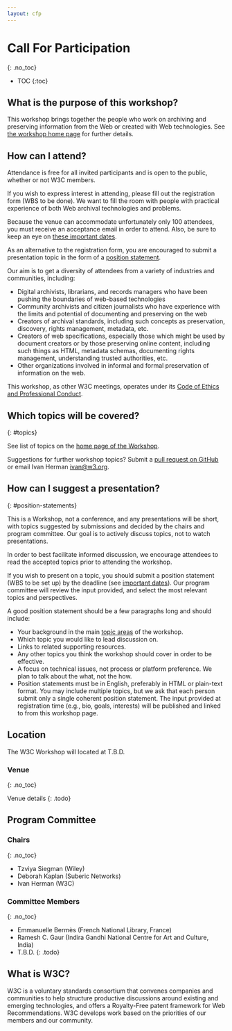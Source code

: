 ```yaml
---
layout: cfp
---
```


# Call For Participation
{: .no_toc}

* TOC
{:toc}

## What is the purpose of this workshop?

This workshop brings together the people who work on archiving and preserving information from the Web or created with Web technologies. See [the workshop home page](./index.html) for further details.

## How can I attend?

Attendance is free for all invited participants and is open to the public, whether or not W3C members.

If you wish to express interest in attending, please fill out the registration form (<span class="todo">WBS to be done</span>). We want to fill the room with people with practical experience of both Web archival technologies and problems.

Because the venue can accommodate unfortunately only <span class="todo">100</span> attendees, you must receive an acceptance email in order to attend. Also, be sure to keep an eye on [these important dates](#dates).

As an alternative to the registration form, you are encouraged to submit a presentation topic in the form of a [position statement](#position-statements).

Our aim is to get a diversity of attendees from a variety of industries and communities, including:

* Digital archivists, librarians, and records managers who have been pushing the boundaries of web-based technologies
* Community archivists and citizen journalists who have experience with the limits and potential of documenting and preserving on the web
* Creators of archival standards, including such concepts as preservation, discovery, rights management, metadata, etc.
* Creators of web specifications, especially those which might be used by document creators or by those preserving online content, including such things as HTML, metadata schemas, documenting rights management, understanding trusted authorities, etc.
* Other organizations involved in informal and formal preservation of information on the web.


This workshop, as other W3C meetings, operates under its [Code of Ethics and Professional Conduct](https://www.w3.org/Consortium/cepc/).

## Which topics will be covered?
{: #topics}

See list of topics on the [home page of the Workshop](./index.html#topics).

Suggestions for further workshop topics? Submit a [pull request on GitHub](https://github.com/w3c/archival-workshop) or email Ivan Herman <ivan@w3.org>.

## How can I suggest a presentation?
{: #position-statements}

This is a Workshop, not a conference, and any presentations will be short, with topics suggested by submissions and decided by the chairs and program committee. Our goal is to actively discuss topics, not to watch presentations.

In order to best facilitate informed discussion, we encourage attendees to read the accepted topics prior to attending the workshop.

If you wish to present on a topic, you should submit a position statement (<span class="todo">WBS to be set up</span>) by the deadline (see [important dates](#dates)). Our program committee will review the input provided, and select the most relevant topics and perspectives.

A good position statement should be a few paragraphs long and should include:

* Your background in the main [topic areas](#topics) of the workshop.
* Which topic you would like to lead discussion on.
* Links to related supporting resources.
* Any other topics you think the workshop should cover in order to be effective.
* A focus on technical issues, not process or platform preference. We plan to talk about the what, not the how.
* Position statements must be in English, preferably in HTML or plain-text format. You may include multiple topics, but we ask that each person submit only a single coherent position statement. The input provided at registration time (e.g., bio, goals, interests) will be published and linked to from this workshop page.

## Location

The W3C Workshop will located at <span class="todo">T.B.D.</span>

### Venue
{: .no_toc}

Venue details
{: .todo}

## Program Committee

### Chairs
{: .no_toc}

* Tzviya Siegman (Wiley)
* Deborah Kaplan (Suberic Networks)
* Ivan Herman (W3C)

### Committee Members
{: .no_toc}

* Emmanuelle Bermès (French National Library, France)
* Ramesh C. Gaur (Indira Gandhi National Centre for Art and Culture, India)
* T.B.D.
{: .todo}

## What is W3C?

W3C is a voluntary standards consortium that convenes companies and communities to help structure productive discussions around existing and emerging technologies, and offers a Royalty-Free patent framework for Web Recommendations. W3C develops work based on the priorities of our members and our community.
